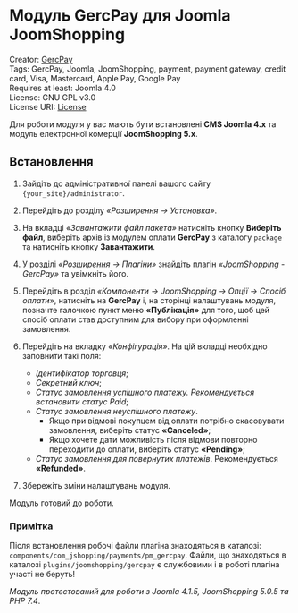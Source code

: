 # Модуль GercPay для Joomla JoomShopping

Creator: [GercPay](https://gercpay.com.ua)<br>
Tags: GercPay, Joomla, JoomShopping, payment, payment gateway, credit card, Visa, Masterсard, Apple Pay, Google Pay<br>
Requires at least: Joomla 4.0<br>
License: GNU GPL v3.0<br>
License URI: [License](https://opensource.org/licenses/GPL-3.0)

Для роботи модуля у вас мають бути встановлені **CMS Joomla 4.x** та модуль електронної комерції **JoomShopping 5.x**.

## Встановлення

1. Зайдіть до адміністративної панелі вашого сайту `{your_site}/administrator`.

2. Перейдіть до розділу *«Розширення -> Установка»*.

3. На вкладці *«Завантажити файл пакета»* натисніть кнопку **Виберіть файл**,
   виберіть архів із модулем оплати **GercPay** з каталогу `package` та натисніть кнопку **Завантажити**.

4. У розділі *«Розширення -> Плагіни»* знайдіть плагін *«JoomShopping - GercPay»* та увімкніть його.

5. Перейдіть в розділ *«Компоненти -> JoomShopping -> Опції -> Спосіб оплати»*,
   натисніть на **GercPay** і, на сторінці налаштувань модуля, позначте галочкою пункт меню **«Публікація»** для того,
   щоб цей спосіб оплати став доступним для вибору при оформленні замовлення.

6. Перейдіть на вкладку *«Конфігурація»*. На цій вкладці необхідно заповнити такі поля:

   - *Ідентифікатор торговця*;
   - *Секретний ключ*;
   - *Статус замовлення успішного платежу. Рекомендується встановити статус Paid*;
   - *Статус замовлення неуспішного платежу*.
      - Якщо при відмові покупцем від оплати потрібно скасовувати замовлення, виберіть статус **«Canceled»**;
      - Якщо хочете дати можливість після відмови повторно переходити до оплати, виберіть статус **«Pending»**;
   - *Статус замовлення для повернутих платежів*. Рекомендується **«Refunded»**.

7. Збережіть зміни налаштувань модуля.

Модуль готовий до роботи.

### Примітка
Після встановлення робочі файли плагіна знаходяться в каталозі: `components/com_jshopping/payments/pm_gercpay`.
Файли, що знаходяться в каталозі `plugins/joomshopping/gercpay` є службовими і в роботі плагіна участі не беруть!

*Модуль протестований для роботи з Joomla 4.1.5, JoomShopping 5.0.5 та PHP 7.4*.
